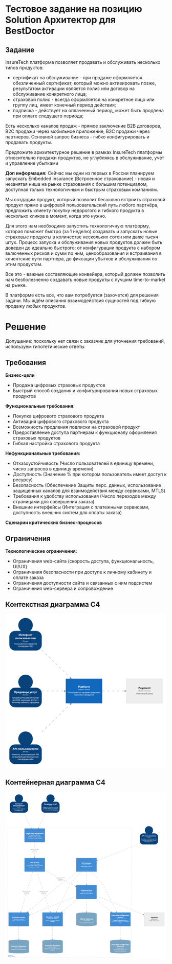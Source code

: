 # Тестовое задание на позицию Solution Архитектор для BestDoctor

## Задание
InsureTech платформа позволяет продавать и обслуживать несколько типов
продуктов:
- сертификат на обслуживание - при продаже оформляется обезличенный
сертификат, который можно активировать позже, результатом активации
является полис или договор на обслуживание конкретного лица;
- страховой полис - всегда оформляется на конкретное лицо или группу лиц,
имеет конечный период действия;
- подписка - действует на оплаченный период, может быть продлена при
оплате следущего периода;

Есть несколько каналов продаж - прямое заключение B2B договоров, B2C
продажи через мобильное приложение, B2C продажи через партнеров.
Основной запрос бизнеса - гибко конфигурировать и продавать продукты.

Предложите арихитектурное решение в рамках InsureTech платформы
относительно продажи продуктов, не углубляясь в обслуживание, учет и
управление убытками

**Доп информация:**
Сейчас мы одни из первых в России планируем запускать Embedded insurance (Встроенное страхование) - новая и незанятая ниша на рынке страхования с большим потенциалом, доступная только технологичным и быстрым страховым компаниям.

Мы создадим продукт, который позволит бесшовно встроить страховой продукт прямо в цифровой пользовательский путь любого партнёра, предложить клиенту покупку недорогого и гибкого продукта в несколько кликов в момент, когда это нужно.

Для этого нам необходимо запустить технологичную платформу, которая поможет быстро (за 1 неделю) создавать и запускать новые страховые продукты в количестве нескольких сотен или даже тысяч штук. Процесс запуска и обслуживания новых продуктов должен быть доведен до идеально быстрого: от конфигурации продукта с набором включенных рисков и сумм по ним, ценообразования и встраивания в клиентские пути партнера, до фиксации убытков и обслуживания по этим продуктам.

Все это - важные составляющие конвейера, который должен позволить нам безболезненно создавать новые продукты с лучшим time-to-market на рынке.

В платформе есть все, что вам потребуется (захочется) для решения задачи. Мы ждём описания взаимодействия сущностей под гибкую продажу любых продуктов.


# Решение

Допущение: поскольку нет связи с заказчик для уточнения требований, используем гипотетические ответы

## Требования
**Бизнес-цели**
- Продажа цифровых страховых продуктов
- Быстрый способ создания и конфигурирования новых страховых продуктов

**Функциональные требования:**
- Покупка цифрового страхового продукта
- Активация цифрового страхового продукта
- Возможность продления подписки на страховой продукт
- Предоставление доступа партнерам к функционалу оформления страховых продуктов   
- Гибкая настройка страхового продукта

**Нефункциональные требования:**
- Отказоустойчивость (Число пользователей в единицу времени, число запросов в единицу времени)
- Доступность (Значение % при котором пользователь имеет доступ к ресурсу)
- Безопасность (Обеспечение Защиты перс. данных, использование защищенных каналов для взаимодействия между сервисами, MTLS)
- Требования к удобству использования (Число переходов между страницами для совершения заказа)
- Внешние интерфейсы (Интеграция с платежными сервисами, доступность внешних систем для оплаты заказа)

**Сценарии критических бизнес-процессов**



## Ограничения

**Технологические ограничения:**
- Ограничения web-сайта (скорость доступа, функциональность, UI/UX)
- Ограничения безопасности при доступе к личному кабинету и оплате заказа
- Ограничения доступности сайта и связанных с ним подсистем
- Ограничения web-сервера и сопровождение

## Контекстная диаграмма C4
![Контекстная диаграмма C4](./SystemContext.png)


## Контейнерная диаграмма C4
![Контейнерная диаграмма C4](./Container.png)
